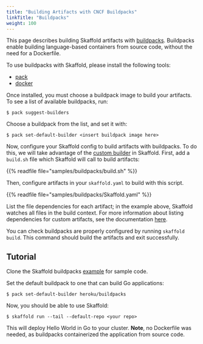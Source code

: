 ```yaml
---
title: "Building Artifacts with CNCF Buildpacks"
linkTitle: "Buildpacks"
weight: 100
---
```


This page describes building Skaffold artifacts with [buildpacks](https://buildpacks.io/).
Buildpacks enable building language-based containers from source code, without the need for a Dockerfile.

To use buildpacks with Skaffold, please install the following tools:

* [pack](https://buildpacks.io/docs/install-pack/)
* [docker](https://docs.docker.com/install/)

Once installed, you must choose a buildpack image to build your artifacts.
To see a list of available buildpacks, run:

```shell
$ pack suggest-builders
```

Choose a buildpack from the list, and set it with:

```shell
$ pack set-default-builder <insert buildpack image here>
```

Now, configure your Skaffold config to build artifacts with buildpacks.
To do this, we will take advantage of the [custom builder](../builders) in Skaffold.
First, add a `build.sh` file which Skaffold will call to build artifacts:


{{% readfile file="samples/buildpacks/build.sh" %}}


Then, configure artifacts in your `skaffold.yaml` to build with this script. 

{{% readfile file="samples/buildpacks/Skaffold.yaml" %}}

List the file dependencies for each artifact; in the example above, Skaffold watches all files in the build context.
For more information about listing dependencies for custom artifacts, see the documentation [here](../builders).


You can check buildpacks are properly configured by running `skaffold build`.
This command should build the artifacts and exit successfully.


## Tutorial

Clone the Skaffold buildpacks [example](https://github.com/GoogleContainerTools/Skaffold/blob/master/examples/buildpacks/) for sample code.

Set the default buildpack to one that can build Go applications: 

``` shell
$ pack set-default-builder heroku/buildpacks
```

Now, you should be able to use Skaffold:

```shell
$ skaffold run --tail --default-repo <your repo>
```
This will deploy Hello World in Go to your cluster.
**Note**, no Dockerfile was needed, as buildpacks containerized the application from source code.
